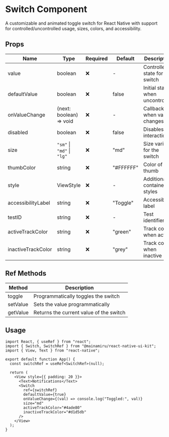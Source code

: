 # Switch Component

A customizable and animated toggle switch for React Native with support for controlled/uncontrolled usage, sizes, colors, and accessibility.

## Props

| Name               | Type                       | Required | Default   | Description                     |
| ------------------ | -------------------------- | -------- | --------- | ------------------------------- |
| value              | boolean                    | ❌       | -         | Controlled state for the switch |
| defaultValue       | boolean                    | ❌       | false     | Initial state when uncontrolled |
| onValueChange      | (next: boolean) => void    | ❌       | -         | Callback when value changes     |
| disabled           | boolean                    | ❌       | false     | Disables interaction            |
| size               | `"sm"` \| `"md"` \| `"lg"` | ❌       | "md"      | Size variant for the switch     |
| thumbColor         | string                     | ❌       | "#FFFFFF" | Color of the thumb              |
| style              | ViewStyle                  | ❌       | -         | Additional container styles     |
| accessibilityLabel | string                     | ❌       | "Toggle"  | Accessibility label             |
| testID             | string                     | ❌       | -         | Test identifier                 |
| activeTrackColor   | string                     | ❌       | "green"   | Track color when active         |
| inactiveTrackColor | string                     | ❌       | "grey"    | Track color when inactive       |

## Ref Methods

| Method   | Description                             |
| -------- | --------------------------------------- |
| toggle   | Programmatically toggles the switch     |
| setValue | Sets the value programmatically         |
| getValue | Returns the current value of the switch |

## Usage

```tsx
import React, { useRef } from "react";
import { Switch, SwitchRef } from "@mainamiru/react-native-ui-kit";
import { View, Text } from "react-native";

export default function App() {
  const switchRef = useRef<SwitchRef>(null);

  return (
    <View style={{ padding: 20 }}>
      <Text>Notifications</Text>
      <Switch
        ref={switchRef}
        defaultValue={true}
        onValueChange={(val) => console.log("Toggled:", val)}
        size="md"
        activeTrackColor="#4ade80"
        inactiveTrackColor="#d1d5db"
      />
    </View>
  );
}
```
